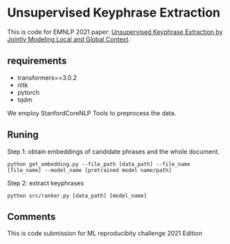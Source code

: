 # Unsupervised Keyphrase Extraction
This is code for EMNLP 2021 paper: [Unsupervised Keyphrase Extraction by Jointly Modeling Local and Global Context](https://aclanthology.org/2021.emnlp-main.14/).


## requirements
- transformers==3.0.2
- nltk
- pytorch
- tqdm

We employ StanfordCoreNLP Tools to preprocess the data.

## Runing
Step 1: obtain embeddings of candidate phrases and the whole document.
```shell
python get_embedding.py --file_path [data_path] --file_name [file_name] --model_name [pretrained model name/path]
```

Step 2: extract keyphrases
```shell
python src/ranker.py [data_path] [model_name]
```

## Comments
This is code submission for ML reproducibity challenge 2021 Edition
